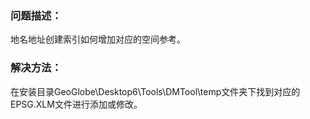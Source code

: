 ### 问题描述： ###

地名地址创建索引如何增加对应的空间参考。   


### 解决方法： ###
在安装目录GeoGlobe\Desktop6\Tools\DMTool\temp文件夹下找到对应的EPSG.XLM文件进行添加或修改。  

    